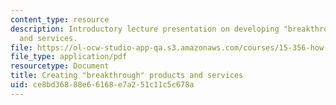 ```yaml
---
content_type: resource
description: Introductory lecture presentation on developing "breakthrough" products
  and services.
file: https://ol-ocw-studio-app-qa.s3.amazonaws.com/courses/15-356-how-to-develop-breakthrough-products-and-services-spring-2004/ce8bd36888e66168e7a251c11c5c678a_lec1_intro.pdf
file_type: application/pdf
resourcetype: Document
title: Creating "breakthrough" products and services
uid: ce8bd368-88e6-6168-e7a2-51c11c5c678a
---
```

